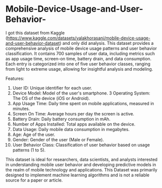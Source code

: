 # Mobile-Device-Usage-and-User-Behavior-
I got this dataset from Kaggle (https://www.kaggle.com/datasets/valakhorasani/mobile-device-usage-and-user-behavior-dataset) and only did analysis. This dataset provides a comprehensive analysis of mobile device usage patterns and user behavior classification. It contains 700 samples of user data, including metrics such as app usage time, screen-on time, battery drain, and data consumption. Each entry is categorized into one of five user behavior classes, ranging from light to extreme usage, allowing for insightful analysis and modeling.

Features:
1. User ID: Unique identifier for each user.
2. Device Model: Model of the user's smartphone.
3 Operating System: The OS of the device (iOS or Android).
4. App Usage Time: Daily time spent on mobile applications, measured in minutes.
5. Screen On Time: Average hours per day the screen is active.
6. Battery Drain: Daily battery consumption in mAh.
7. Number of Apps Installed: Total apps available on the device.
8. Data Usage: Daily mobile data consumption in megabytes.
9. Age: Age of the user.
10. Gender: Gender of the user (Male or Female).
11. User Behavior Class: Classification of user behavior based on usage patterns (1 to 5).

This dataset is ideal for researchers, data scientists, and analysts interested in understanding mobile user behavior and developing predictive models in the realm of mobile technology and applications. This Dataset was primarily designed to implement machine learning algorithms and is not a reliable source for a paper or article.

